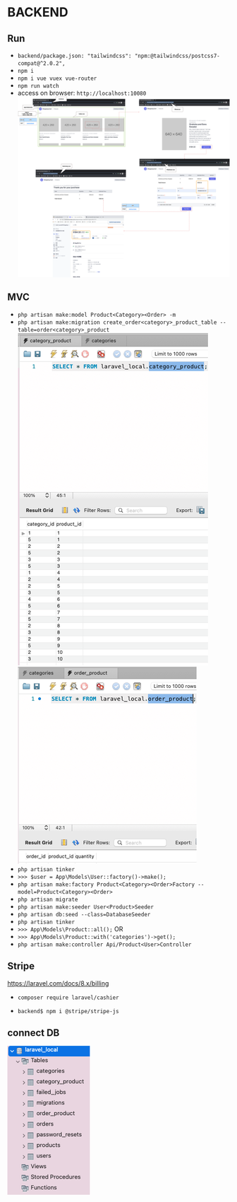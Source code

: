 # BACKEND

## Run

- `backend/package.json: "tailwindcss": "npm:@tailwindcss/postcss7-compat@^2.0.2",`
- `npm i`
- `npm i vue vuex vue-router`
- `npm run watch`
- access on browser: `http://localhost:10080`
![demo](screenshot/demo.png)

## MVC

- `php artisan make:model Product<Category><Order> -m`
- `php artisan make:migration create_order<category>_product_table --table=order<category>_product`
![category_product](screenshot/category_product.png)
![order_product](screenshot/order_product.png)
- `php artisan tinker`
- `>>> $user = App\Models\User::factory()->make();`
- `php artisan make:factory Product<Category><Order>Factory --model=Product<Category><Order>`
- `php artisan migrate`
- `php artisan make:seeder User<Product>Seeder`
- `php artisan db:seed --class=DatabaseSeeder`
- `php artisan tinker`
- `>>> App\Models\Product::all();`
OR
- `>>> App\Models\Product::with('categories')->get();`
- `php artisan make:controller Api/Product<User>Controller`

## Stripe

https://laravel.com/docs/8.x/billing
- `composer require laravel/cashier`

- `backend$ npm i @stripe/stripe-js`

## connect DB

![DB](screenshot/DB.png)
